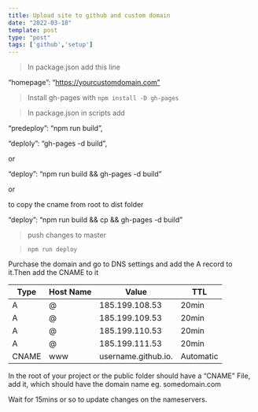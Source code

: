 ```yaml
---
title: Upload site to github and custom domain
date: "2022-03-18"
template: post
type: "post"
tags: ['github','setup']
---
```


>In package.json add this line

“homepage”: “https://yourcustomdomain.com”

>Install gh-pages with `npm install -D gh-pages`

>In package.json in scripts add

“predeploy”: “npm run build”,

“deploly”: “gh-pages -d build”,

or

“deploy”: “npm run build && gh-pages -d build”

or 

to copy the cname from root to dist folder

“deploy”: “npm run build && cp && gh-pages -d build”

>push changes to master

>`npm run deploy`

Purchase the domain and go to DNS settings and add the A record to it.Then add the CNAME to it

| Type | Host Name | Value | TTL |
| --- | --- | --- | --- |
| A | @ | 185.199.108.53 | 20min |
| A | @ | 185.199.109.53 | 20min |
| A | @ | 185.199.110.53 | 20min |
| A | @ | 185.199.111.53 | 20min |
| CNAME | www | username.github.io. | Automatic |

In the root of your project or the public folder should have a “CNAME” File, add it, which should have the domain name eg. somedomain.com

Wait for 15mins or so to update changes on the nameservers.

